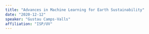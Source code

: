 ```yaml
---
title: "Advances in Machine Learning for Earth Sustainability"
date: "2020-12-12"
speaker: "Gustau Camps-Valls"
affiliation: "ISP/UV"
---
```

